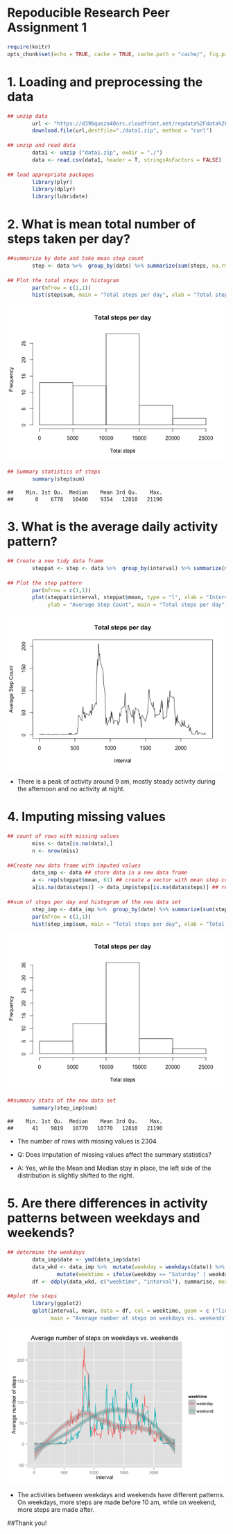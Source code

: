 # Repoducible Research Peer Assignment 1


```r
require(knitr)
opts_chunk$set(echo = TRUE, cache = TRUE, cache.path = "cache/", fig.path = "figure/")
```

# 1. Loading and preprocessing the data
        
        

```r
## unzip data
        url <- "https://d396qusza40orc.cloudfront.net/repdata%2Fdata%2Factivity.zip"
        download.file(url,destfile="./data1.zip", method = "curl")

## unzip and read data
        data1 <- unzip ("data1.zip", exdir = "./")
        data <- read.csv(data1, header = T, stringsAsFactors = FALSE)

## load appropriate packages
        library(plyr)   
        library(dplyr)
        library(lubridate)
```


# 2. What is mean total number of steps taken per day?



```r
##summarize by date and take mean step count
        step <- data %>%  group_by(date) %>% summarize(sum(steps, na.rm = TRUE))

## Plot the total steps in histogram
        par(mfrow = c(1,1))
        hist(step$sum, main = "Total steps per day", xlab = "Total steps")
```

![](figure/unnamed-chunk-2-1.png) 

```r
## Summary statistics of steps 
        summary(step$sum)
```

```
##    Min. 1st Qu.  Median    Mean 3rd Qu.    Max. 
##       0    6778   10400    9354   12810   21190
```


# 3. What is the average daily activity pattern?



```r
## Create a new tidy data frame
        steppat <- step <- data %>%  group_by(interval) %>% summarize(mean(steps, na.rm = TRUE))

## Plot the step pattern
        par(mfrow = c(1,1))
        plot(steppat$interval, steppat$mean, type = "l", xlab = "Interval", 
             ylab = "Average Step Count", main = "Total steps per day")
```

![](figure/unnamed-chunk-3-1.png) 

- There is a peak of activity around 9 am, mostly steady activity during the afternoon and no activity at night.

# 4. Imputing missing values



```r
## count of rows with missing values
        miss <- data[is.na(data),]
        n <- nrow(miss)
        
##Create new data frame with imputed values
        data_imp <- data ## store data in a new data frame
        a <- rep(steppat$mean, 61) ## create a vector with mean step counts for 61 days
        a[is.na(data$steps)] -> data_imp$steps[is.na(data$steps)] ## replace NA with mean step counts 
        
##sum of steps per day and histogram of the new data set
        step_imp <- data_imp %>%  group_by(date) %>% summarize(sum(steps, na.rm = TRUE))
        par(mfrow = c(1,1))
        hist(step_imp$sum, main = "Total steps per day", xlab = "Total steps")  ##Plot the total steps in histogram
```

![](figure/unnamed-chunk-4-1.png) 

```r
##summary stats of the new data set
        summary(step_imp$sum)
```

```
##    Min. 1st Qu.  Median    Mean 3rd Qu.    Max. 
##      41    9819   10770   10770   12810   21190
```
- The number of rows with missing values is 2304

- Q: Does imputation of missing values affect the summary statistics?

- A: Yes, while the Mean and Median stay in place, the left side of the distribution is slightly shifted to the right.  


# 5. Are there differences in activity patterns between weekdays and weekends?



```r
## determine the weekdays
        data_imp$date <- ymd(data_imp$date)
        data_wkd <- data_imp %>%  mutate(weekday = weekdays(date)) %>% 
                mutate(weektime = ifelse(weekday == "Saturday" | weekday == "Sunday", "weekend", "weekday"))     
        df <- ddply(data_wkd, c("weektime", "interval"), summarise, mean = mean(steps))

##plot the steps
        library(ggplot2)
        qplot(interval, mean, data = df, col = weektime, geom = c ("line", "smooth"), 
              main = "Average number of steps on weekdays vs. weekends", ylab = "Average number of steps")
```

![](figure/unnamed-chunk-5-1.png) 


- The activities between weekdays and weekends have different patterns. On weekdays, more steps are made before 10 am, while on weekend, more steps are made after.



##Thank you!

